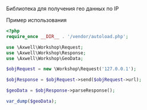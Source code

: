 Библиотека для получения гео данных по IP

Пример использования

```php
<?php
require_once __DIR__ . '/vendor/autoload.php';

use \Axwell\Workshop\Request;
use \Axwell\Workshop\Response;
use \Axwell\Workshop\GeoData;

$objRequest = new \Workshop\Request('127.0.0.1');

$objResponse = $objRequest->send($objRequest->url);

$geoData = $objResponse->parseResponse();

var_dump($geoData);
```